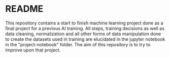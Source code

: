 # README

This repository contains a start to finish machine learning project done as a final project for a previous AI training. All steps, training decisions as well as data cleaning, normalization and all other forms of data manipulation done to create the datasets used in training are elucidated in the jupyter notebook in the "project-notebook" folder. The aim of this repository is to try to improve upon that project.
